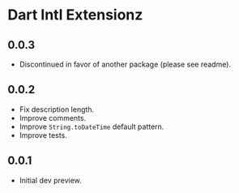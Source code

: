 # Dart Intl Extensionz

## 0.0.3

- Discontinued in favor of another package (please see readme).

## 0.0.2

- Fix description length.
- Improve comments.
- Improve `String.toDateTime` default pattern.
- Improve tests.

## 0.0.1

- Initial dev preview.
